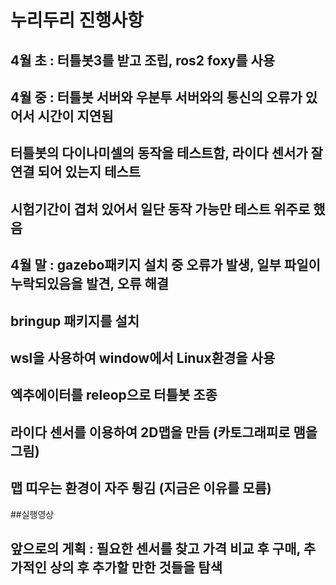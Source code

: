 # 누리두리 진행사항

## 4월 초 : 터틀봇3를 받고 조립, ros2 foxy를 사용

## 4월 중 : 터틀봇 서버와 우분투 서버와의 통신의 오류가 있어서 시간이 지연됨
##          터틀봇의 다이나미셀의 동작을 테스트함, 라이다 센서가 잘 연결 되어 있는지 테스트
##          시험기간이 겹처 있어서 일단 동작 가능만 테스트 위주로 했음

## 4월 말 : gazebo패키지 설치 중 오류가 발생, 일부 파일이 누락되있음을 발견, 오류 해결
##          bringup 패키지를 설치
##          wsl을 사용하여 window에서 Linux환경을 사용
##          엑추에이터를 releop으로 터틀봇 조종
##          라이다 센서를 이용하여 2D맵을 만듬 (카토그래피로 맴을 그림)
##          맵 띠우는 환경이 자주 튕김 (지금은 이유를 모름)

##실행영상


## 앞으로의 게획 : 필요한 센서를 찾고 가격 비교 후 구매, 추가적인 상의 후 추가할 만한 것들을 탐색
